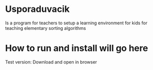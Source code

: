 # Usporaduvacik
Is a program for teachers to setup a learning environment for kids for teaching elementary sorting algorithms

# How to run and install will go here
Test version: Download and open in browser
